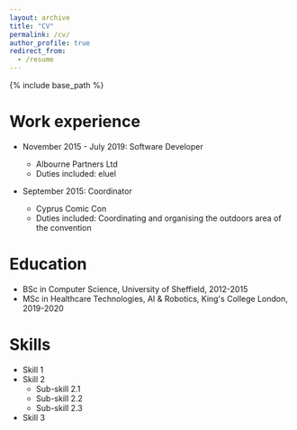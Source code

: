 ```yaml
---
layout: archive
title: "CV"
permalink: /cv/
author_profile: true
redirect_from:
  - /resume
---
```


{% include base_path %}

Work experience
======
* November 2015 - July 2019: Software Developer
  * Albourne Partners Ltd
  * Duties included: eluel

* September 2015: Coordinator
  * Cyprus Comic Con
  * Duties included: Coordinating and organising the outdoors area of the convention

Education
======
* BSc in Computer Science, University of Sheffield, 2012-2015
* MSc in Healthcare Technologies, AI & Robotics, King's College London, 2019-2020
  
Skills
======
* Skill 1
* Skill 2
  * Sub-skill 2.1
  * Sub-skill 2.2
  * Sub-skill 2.3
* Skill 3

